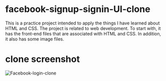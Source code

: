 # facebook-signup-signin-UI-clone
This is a practice project intended to apply the things I have learned about HTML and CSS. The project is related to web development. To start with, it has the front-end files that are associated with HTML and CSS. In addition, it also has some image files.
# clone screenshot
![Facebook-login-clone](https://github.com/bikarnap/facebook-clone-project/blob/master/facbook-clone-screenshot.png)

